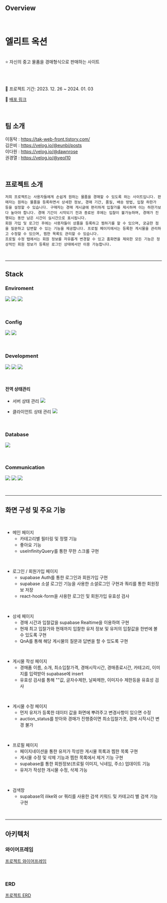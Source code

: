 ## Overview

 <br/>

# **엘리트 옥션**
<br/>
⭐️ 자신의 중고 물품을 경매형식으로 판매하는 사이트

 <br/>  <br/>

📆 프로젝트 기간: 2023. 12. 26 ~ 2024. 01. 03 

🔗 [배포 링크](elite-auction-snowy.vercel.app
)

<br/>

## 팀 소개
이동탁 : https://tak-web-front.tistory.com/ <br/>
김은비 : https://velog.io/@eunbi/posts <br/>
이다원 : https://velog.io/@dawnrose <br/>
권경열 : https://velog.io/@yeol10 <br/>

 <br/>

## 프로젝트 소개 <br/>
```
저희 프로젝트는 사용자들에게 손쉽게 원하는 물품을 경매할 수 있도록 하는 사이트입니다. 판매자는 원하는 물품을 등록하면서 상세한 정보, 경매 기간, 품질, 배송 방법, 입찰 하한가 등을 설정할 수 있습니다. 구매자는 경매 게시글에 편리하게 입찰가를 제시하며 이는 하한가보다 높아야 합니다. 경매 기간이 시작되기 전과 종료된 후에는 입찰이 불가능하며, 경매가 진행되는 동안 남은 시간이 실시간으로 표시됩니다.
회원 가입 및 로그인 후에는 사용자들이 상품을 등록하고 찜하기를 할 수 있으며, 궁금한 점을 질문하고 답변할 수 있는 기능을 제공합니다. 프로필 페이지에서는 등록한 게시물을 관리하고 수정할 수 있으며, 찜한 목록도 관리할 수 있습니다.
프로필 수정 탭에서는 회원 정보를 자유롭게 변경할 수 있고 홈화면을 제외한 모든 기능은 정상적인 회원 정보가 등록된 로그인 상태에서만 이용 가능합니다.
```
<br />

---
## Stack <br/>

### Enviroment   <br/>

<img src="https://img.shields.io/badge/GIT-F05032?style=for-the-badge&logo=Git&logoColor=white"/></a>
<img src="https://img.shields.io/badge/GITHUB-181717?style=for-the-badge&logo=GitHub&logoColor=white"/></a>
<img src="https://img.shields.io/badge/VISUAL STUDIO CODE-007ACC?style=for-the-badge&logo=visualstudiocode&logoColor=white"/></a>

 <br/>

### Config  <br/>

<img src="https://img.shields.io/badge/NPM-CB3837?style=for-the-badge&logo=NPM&logoColor=white"/></a>
<img src="https://img.shields.io/badge/YARN BERRY-2C8EBB?style=for-the-badge&logo=Yarn&logoColor=white"/></a>

 <br/>

### Development
<img src="https://img.shields.io/badge/HTML-E34F26?style=for-the-badge&logo=HTML5&logoColor=white"/></a>
<img src="https://img.shields.io/badge/CSS-1572B6?style=for-the-badge&logo=CSS3&logoColor=white"/></a>
<img src="https://img.shields.io/badge/TYPESCRIPT-3178C6?style=for-the-badge&logo=typescript&logoColor=black"/></a> 

<br />

#### 전역 상태관리

- 서버 상태 관리
<img src="https://img.shields.io/badge/React Query-61DAFB?style=for-the-badge&logo=reactquery&logoColor=white"/></a>

- 클라이언트 상태 관리
<img src="https://img.shields.io/badge/Redux-764ABC?style=for-the-badge&logo=redux&logoColor=white"/></a>


 <br/>

### Database

<img src="https://img.shields.io/badge/SUPABASE-3FCF8E?style=for-the-badge&logo=supabase&logoColor=black"/></a>  

 <br/>

### Communication

<img src="https://img.shields.io/badge/SLACK-4A154B?style=for-the-badge&logo=Slack&logoColor=white"/></a>
<img src="https://img.shields.io/badge/Notion-000000?style=for-the-badge&logo=Notion&logoColor=white"/></a>
<img src="https://img.shields.io/badge/FIGMA-F24E1E?style=for-the-badge&logo=Figma&logoColor=white"/></a>

 <br/>
 
---
## 화면 구성 및 주요 기능

 <br/>
 
 
- 메인 페이지
    - 카테고리별 필터링 및 정렬 기능
    - 좋아요 기능 
    - useInfinityQuery를 통한 무한 스크롤 구현
  
 <br/>
 
- 로그인 / 회원가입 페이지
    - supabase Auth를 통한 로그인과 회원가입 구현
    - supabase 소셜 로그인 기능을 사용한 소셜로그인 구현과 쿼리를 통한 회원정보 저장
    - react-hook-form을 사용한 로그인 및 회원가입 유효성 검사
 <br/>

- 상세 페이지
    - 경매 시간과 입찰값을 supabase Realtime을 이용하여 구현
    - 현재 최고 입찰가와 현재까지 입찰한 유저 정보 및 유저의 입찰값을 한번에 볼 수 있도록 구현
    - QnA를 통해 해당 게시물의 질문과 답변을 할 수 있도록 구현
 <br/>
 
- 게시물 작성 페이지
    - 경매품 이름, 소개, 최소입찰가격, 경매시작시간, 경매종료시간, 카테고리, 이미지를 입력받아 supabase에 insert
    - 유효성 검사를 통해 ""값, 글자수제한, 날짜제한, 이미지수 제한등을 유효성 검사
 <br/>
 
- 게시물 수정 페이지
    - 먼저 유저가 등록한 데이터 값을 화면에 뿌려주고 변경사항이 있으면 수정
    - auction_status를 받아와 경매가 진행중이면 최소입찰가겻, 경매 시작시간 변경 불가
 <br/>
 
- 프로필 페이지
    - 페이지네이션을 통한 유저가 작성한 게시물 목록과 찜한 목록 구현
    - 게시물 수정 및 삭제 기능과 찜한 목록에서 제거 기능 구현
    - supabase를 통한 회원정보(프로필 이미지, 닉네임, 주소) 업데이트 기능
    - 유저가 작성한 개시물 수정, 삭제 가능
 <br/>

 
- 검색창
    - supabase의 ilike와 or 쿼리를 사용한 검색 키워드 및 카테고리 별 검색 기능 구현

 <br/>
 
---
## 아키텍처


### 와이어프레임 <br/>

[프로젝트 와이어프레임](https://www.figma.com/file/8EulxNUZx6EYdiQcVrxRtQ/Untitled?type=design&node-id=0-1&mode=design&t=M3zOyCeokyddmHGc-0)

<br/>

### ERD <br/>

[프로젝트 ERD
](https://teamsparta.notion.site/image/https%3A%2F%2Fprod-files-secure.s3.us-west-2.amazonaws.com%2F83c75a39-3aba-4ba4-a792-7aefe4b07895%2F7375634c-2a28-470b-853a-075187172f76%2FScreen_Shot_2023-12-27_at_10.54.06_AM.png?table=block&id=10c593ca-8a16-4f0b-9b6f-ad24222b5612&spaceId=83c75a39-3aba-4ba4-a792-7aefe4b07895&width=1310&userId=&cache=v2)

 <br/>

